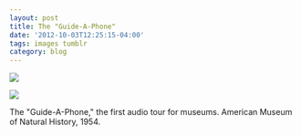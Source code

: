```yaml
---
layout: post
title: The "Guide-A-Phone"
date: '2012-10-03T12:25:15-04:00'
tags: images tumblr
category: blog
---
```


![](http://images.library.amnh.org/digital/files/original/54a10ff7b5dd08b56e56fba39ae536b9.jpg)

![](https://images.library.amnh.org/digital/files/original/d1c0171cfbf551383a53bf80d55c4cd6.jpg)

The "Guide-A-Phone," the first audio tour for museums. American Museum of Natural History, 1954.

